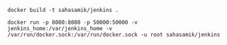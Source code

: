 
    docker build -t sahasamik/jenkins .

    docker run -p 8080:8080 -p 50000:50000 -v jenkins_home:/var/jenkins_home -v /var/run/docker.sock:/var/run/docker.sock -u root sahasamik/jenkins
